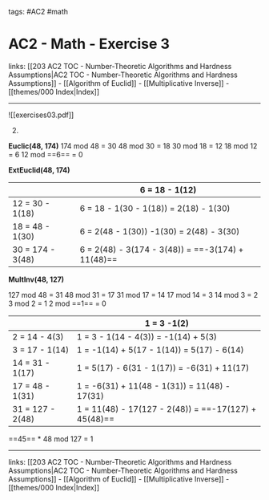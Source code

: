 tags: #AC2 #math 

# AC2 - Math - Exercise 3

links:  [[203 AC2 TOC - Number-Theoretic Algorithms and Hardness Assumptions|AC2 TOC - Number-Theoretic Algorithms and Hardness Assumptions]] - [[Algorithm of Euclid]] - [[Multiplicative Inverse]] - [[themes/000 Index|Index]]

---

![[exercises03.pdf]]

2. 
**Euclic(48, 174)**
174 mod 48 = 30
48 mod 30 = 18
30 mod 18 = 12
18 mod 12 = 6
12 mod ==6== = 0

**ExtEuclid(48, 174)**

| | 6 = 18 - 1(12) |
| ---------------- | --------------------------------------- |
| 12 = 30 - 1(18)  | 6 = 18 - 1(30 - 1(18)) = 2(18) - 1(30)   |
| 18 = 48 - 1(30)  | 6 = 2(48 - 1(30)) -1(30) = 2(48) - 3(30) |
| 30 = 174 - 3(48) | 6 = 2(48) - 3(174 - 3(48)) = ==-3(174) + 11(48)== |

**MultInv(48, 127)**

127 mod 48 = 31
48 mod 31 = 17
31 mod 17 = 14
17 mod 14 = 3
14 mod 3 = 2
3 mod 2 = 1
2 mod ==1== = 0

|                  | 1 = 3 -1(2)                                      |
| ---------------- | ------------------------------------------------ |
| 2 = 14 - 4(3)    | 1 = 3 - 1(14 - 4(3)) = -1(14) + 5(3)             |
| 3 = 17 - 1(14)   | 1 = -1(14) + 5(17 - 1(14)) = 5(17) - 6(14)       |
| 14 = 31 - 1(17)  | 1 = 5(17) - 6(31 - 1(17)) = -6(31) + 11(17)      |
| 17 = 48 - 1(31)  | 1 = -6(31) + 11(48 - 1(31)) = 11(48) - 17(31)    |
| 31 = 127 - 2(48) | 1 = 11(48) - 17(127 - 2(48)) = ==-17(127) + 45(48)== |

==45== * 48 mod 127 = 1

---

links:  [[203 AC2 TOC - Number-Theoretic Algorithms and Hardness Assumptions|AC2 TOC - Number-Theoretic Algorithms and Hardness Assumptions]] - [[Algorithm of Euclid]] - [[Multiplicative Inverse]] - [[themes/000 Index|Index]]